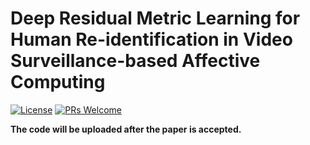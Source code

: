 # Deep Residual Metric Learning for Human Re-identification in Video Surveillance-based Affective Computing
[![License](https://img.shields.io/badge/license-MIT-blue.svg)](LICENSE) [![PRs Welcome](https://img.shields.io/badge/PRs-welcome-brightgreen.svg)](https://github.com/Lmy0217/DRML/pulls)

**The code will be uploaded after the paper is accepted.**